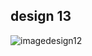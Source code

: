 ## design 13

![imagedesign12](https://github.com/slowy07/uiDesign/blob/main/design13/design13.png?raw=true)
